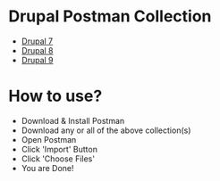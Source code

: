 # Drupal Postman Collection
- [Drupal 7](Drupal-7.postman_collection.json)
- [Drupal 8](Drupal-8.postman_collection.json)
- [Drupal 9](Drupal-9.postman_collection.json)

# How to use?
- Download & Install Postman
- Download any or all of the above collection(s)
- Open Postman
- Click 'Import' Button
- Click 'Choose Files'
- You are Done!
